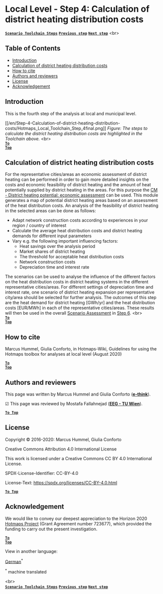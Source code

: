 <h1>Local Level - Step 4: Calculation of district heating distribution costs</h1>

[**`Scenario Toolchain Steps`**](guide-local-and-municipal-levels#the-hotmaps-scenario-toolchain-different-steps)
[**`Previous step`**](step-3-calculation-of-costs-of-decentral-heat-supply)
[**`Next step`**](step-5-calculation-of-costs-of-heat-supply-to-district-heating)
<br\>  

## Table of Contents
* [Introduction](#introduction)
* [Calculation of district heating distribution costs](#calculation-of-district-heating-distribution-costs)
* [How to cite](#how-to-cite)
* [Authors and reviewers](#authors-and-reviewers)
* [License](#license)
* [Acknowledgement](#acknowledgement)

## Introduction
This is the fourth step of the analysis at local and municipal level.

[[/en/Step-4-Calculation-of-district-heating-distribution-costs/Hotmaps_Local_Toolchain_Step_4final.png]]
*Figure: The steps to calculate the district heating distribution costs are highlighted in the Toolchain above.*
<br\>  
<code><ins>**[To Top](#table-of-contents)**</ins></code>
  
## Calculation of district heating distribution costs
For the representative cities/areas an economic assessment of district heating can be performed in order to gain more detailed insights on the costs and economic feasibility of district heating and the amount of heat potentially supplied by district heating in the areas. For this purpose the [CM - District heating potential: economic assessment](https://wiki.hotmaps.eu/en/CM-District-heating-potential-economic-assessment) can be used. This module generates a map of potential district heating areas based on an assessment of the heat distribution costs. An analysis of the feasibility of district heating in the selected areas can be done as follows:

* Adapt network construction costs according to experiences in your region / country of interest
* Calculate the average heat distribution costs and district heating demands for different input parameters
* Vary e.g. the following important influencing factors:
  * Heat savings over the analysis period
  * Market shares of district heating
  * The threshold for acceptable heat distribution costs
  * Network construction costs
  * Depreciation time and interest rate

The scenarios can be used to analyse the influence of the different factors on the heat distribution costs in district heating systems in the different representative cities/areas. For different settings of depreciation time and interest rate, one scenario of district heating expansion per representative city/area should be selected for further analysis. The outcomes of this step are the heat demand for district heating [GWh/yr] and the heat distribution costs [EUR/MWh] in each of the representative cities/areas. These results will then be used in the overall [Scenario Assessment](https://wiki.hotmaps.eu/en/CM-Scenario-assessment) in [Step 6](https://wiki.hotmaps.eu/en/Step-6-Assessment-of-scenarios-for-entire-heat-demand-and-supply-for-the-selected-area).
<br\>  
<code><ins>**[To Top](#table-of-contents)**</ins></code>

## How to cite
Marcus Hummel, Giulia Conforto, in Hotmaps-Wiki, Guidelines for using the Hotmaps toolbox for analyses at local level (August 2020)

<code><ins>**[To Top](#table-of-contents)**</ins></code>


## Authors and reviewers

This page was written by Marcus Hummel and Giulia Conforto (**[e-think](https://e-think.ac.at)**).

&#9745; This page was reviewed by Mostafa Fallahnejad (**[EEG - TU Wien](https://eeg.tuwien.ac.at/)**).


[**`To Top`**](#table-of-contents)

## License

Copyright © 2016-2020: Marcus Hummel, Giulia Conforto

Creative Commons Attribution 4.0 International License

This work is licensed under a Creative Commons CC BY 4.0 International License.

SPDX-License-Identifier: CC-BY-4.0

License-Text: https://spdx.org/licenses/CC-BY-4.0.html


[**`To Top`**](#table-of-contents)

## Acknowledgement
We would like to convey our deepest appreciation to the Horizon 2020 [Hotmaps Project](https://www.hotmaps-project.eu) (Grant Agreement number 723677), which provided the funding to carry out the present investigation.

<code><ins>**[To Top](#table-of-contents)**</ins></code>




<!--- THIS IS A SUPER UNIQUE IDENTIFIER -->

View in another language:

 [German](../de/GL-national)<sup>\*</sup> 

<sup>\*</sup> machine translated

<br\>  
[**`Scenario Toolchain Steps`**](guide-local-and-municipal-levels#the-hotmaps-scenario-toolchain-different-steps)
[**`Previous step`**](step-3-calculation-of-costs-of-decentral-heat-supply)
[**`Next step`**](Step-5-calculation-of-costs-of-heat-supply-to-district-heating)